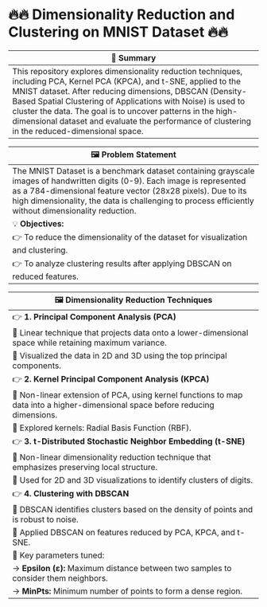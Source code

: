 # 🔥🔥 Dimensionality Reduction and Clustering on MNIST Dataset 🔥🔥

| 📜 **Summary** |
|-----------------------------------|
| This repository explores dimensionality reduction techniques, including PCA, Kernel PCA (KPCA), and t-SNE, applied to the MNIST dataset. After reducing dimensions, DBSCAN (Density-Based Spatial Clustering of Applications with Noise) is used to cluster the data. The goal is to uncover patterns in the high-dimensional dataset and evaluate the performance of clustering in the reduced-dimensional space.|

| 🖼️ Problem Statement |
|----------------------|
| The MNIST Dataset is a benchmark dataset containing grayscale images of handwritten digits (0-9). Each image is represented as a 784-dimensional feature vector (28x28 pixels). Due to its high dimensionality, the data is challenging to process efficiently without dimensionality reduction. |
| 💡 **Objectives:** |
| 👉 To reduce the dimensionality of the dataset for visualization and clustering. |
| 👉 To analyze clustering results after applying DBSCAN on reduced features. |


| 🖼️ Dimensionality Reduction Techniques |
|----------------------------------------|
| 👉  **1. Principal Component Analysis (PCA)**  |
| 📌 Linear technique that projects data onto a lower-dimensional space while retaining maximum variance. |
| 📌 Visualized the data in 2D and 3D using the top principal components. |
| 👉  **2. Kernel Principal Component Analysis (KPCA)** |
| 📌 Non-linear extension of PCA, using kernel functions to map data into a higher-dimensional space before reducing dimensions. |
| 📌 Explored kernels: Radial Basis Function (RBF). |
| 👉  **3. t-Distributed Stochastic Neighbor Embedding (t-SNE)** |
| 📌 Non-linear dimensionality reduction technique that emphasizes preserving local structure. |
| 📌 Used for 2D and 3D visualizations to identify clusters of digits. |
| 👉  **4. Clustering with DBSCAN** |
| 📌 DBSCAN identifies clusters based on the density of points and is robust to noise. |
| 📌 Applied DBSCAN on features reduced by PCA, KPCA, and t-SNE. |
| 📌 Key parameters tuned: |
|   → **Epsilon (ε):** Maximum distance between two samples to consider them neighbors. |
|   → **MinPts:** Minimum number of points to form a dense region. |


